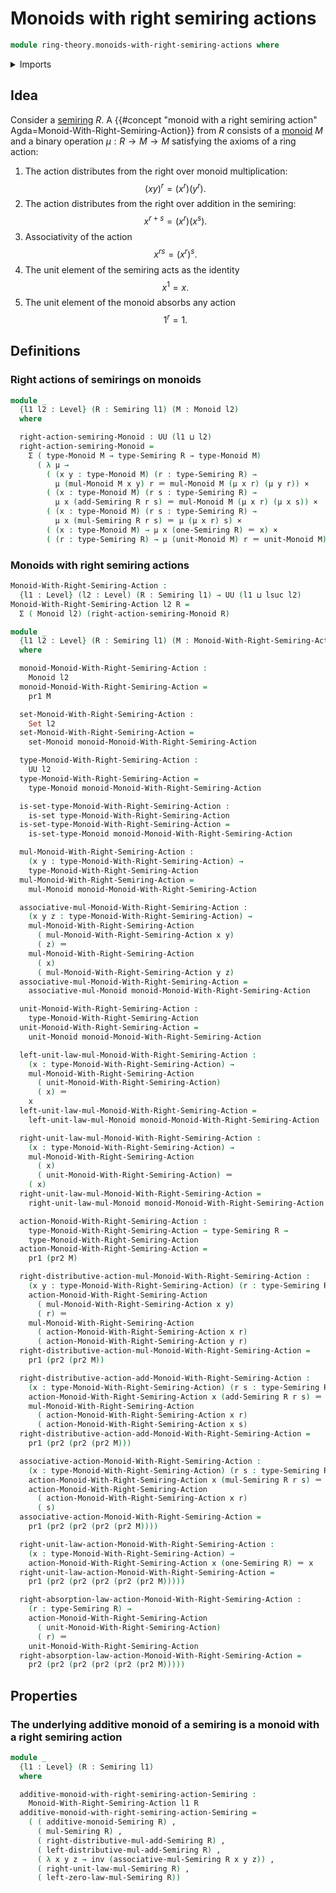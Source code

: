 # Monoids with right semiring actions

```agda
module ring-theory.monoids-with-right-semiring-actions where
```

<details><summary>Imports</summary>

```agda
open import foundation.cartesian-product-types
open import foundation.dependent-pair-types
open import foundation.function-types
open import foundation.identity-types
open import foundation.sets
open import foundation.universe-levels

open import group-theory.monoids

open import ring-theory.semirings
```

</details>

## Idea

Consider a [semiring](ring-theory.semirings.md) $R$. A
{{#concept "monoid with a right semiring action" Agda=Monoid-With-Right-Semiring-Action}}
from $R$ consists of a [monoid](group-theory.monoids.md) $M$ and a binary
operation $\mu : R \to M \to M$ satisfying the axioms of a ring action:

1. The action distributes from the right over monoid multiplication:
   $$
     (xy)^r = (x^r)(y^r).
   $$
2. The action distributes from the right over addition in the semiring:
   $$
     x^{r+s} = (x^r)(x^s).
   $$
3. Associativity of the action
   $$
     x^{rs} = (x^r)^s.
   $$
4. The unit element of the semiring acts as the identity
   $$
     x^1 = x.
   $$
5. The unit element of the monoid absorbs any action
   $$
     1^r = 1.
   $$

## Definitions

### Right actions of semirings on monoids

```agda
module _
  {l1 l2 : Level} (R : Semiring l1) (M : Monoid l2)
  where

  right-action-semiring-Monoid : UU (l1 ⊔ l2)
  right-action-semiring-Monoid =
    Σ ( type-Monoid M → type-Semiring R → type-Monoid M)
      ( λ μ →
        ( (x y : type-Monoid M) (r : type-Semiring R) →
          μ (mul-Monoid M x y) r ＝ mul-Monoid M (μ x r) (μ y r)) ×
        ( (x : type-Monoid M) (r s : type-Semiring R) →
          μ x (add-Semiring R r s) ＝ mul-Monoid M (μ x r) (μ x s)) ×
        ( (x : type-Monoid M) (r s : type-Semiring R) →
          μ x (mul-Semiring R r s) ＝ μ (μ x r) s) ×
        ( (x : type-Monoid M) → μ x (one-Semiring R) ＝ x) ×
        ( (r : type-Semiring R) → μ (unit-Monoid M) r ＝ unit-Monoid M))
```

### Monoids with right semiring actions

```agda
Monoid-With-Right-Semiring-Action :
  {l1 : Level} (l2 : Level) (R : Semiring l1) → UU (l1 ⊔ lsuc l2)
Monoid-With-Right-Semiring-Action l2 R =
  Σ ( Monoid l2) (right-action-semiring-Monoid R)

module _
  {l1 l2 : Level} (R : Semiring l1) (M : Monoid-With-Right-Semiring-Action l2 R)
  where

  monoid-Monoid-With-Right-Semiring-Action :
    Monoid l2
  monoid-Monoid-With-Right-Semiring-Action =
    pr1 M

  set-Monoid-With-Right-Semiring-Action :
    Set l2
  set-Monoid-With-Right-Semiring-Action =
    set-Monoid monoid-Monoid-With-Right-Semiring-Action

  type-Monoid-With-Right-Semiring-Action :
    UU l2
  type-Monoid-With-Right-Semiring-Action =
    type-Monoid monoid-Monoid-With-Right-Semiring-Action

  is-set-type-Monoid-With-Right-Semiring-Action :
    is-set type-Monoid-With-Right-Semiring-Action
  is-set-type-Monoid-With-Right-Semiring-Action =
    is-set-type-Monoid monoid-Monoid-With-Right-Semiring-Action

  mul-Monoid-With-Right-Semiring-Action :
    (x y : type-Monoid-With-Right-Semiring-Action) →
    type-Monoid-With-Right-Semiring-Action
  mul-Monoid-With-Right-Semiring-Action =
    mul-Monoid monoid-Monoid-With-Right-Semiring-Action

  associative-mul-Monoid-With-Right-Semiring-Action :
    (x y z : type-Monoid-With-Right-Semiring-Action) →
    mul-Monoid-With-Right-Semiring-Action
      ( mul-Monoid-With-Right-Semiring-Action x y)
      ( z) ＝
    mul-Monoid-With-Right-Semiring-Action
      ( x)
      ( mul-Monoid-With-Right-Semiring-Action y z)
  associative-mul-Monoid-With-Right-Semiring-Action =
    associative-mul-Monoid monoid-Monoid-With-Right-Semiring-Action

  unit-Monoid-With-Right-Semiring-Action :
    type-Monoid-With-Right-Semiring-Action
  unit-Monoid-With-Right-Semiring-Action =
    unit-Monoid monoid-Monoid-With-Right-Semiring-Action

  left-unit-law-mul-Monoid-With-Right-Semiring-Action :
    (x : type-Monoid-With-Right-Semiring-Action) →
    mul-Monoid-With-Right-Semiring-Action
      ( unit-Monoid-With-Right-Semiring-Action)
      ( x) ＝
    x
  left-unit-law-mul-Monoid-With-Right-Semiring-Action =
    left-unit-law-mul-Monoid monoid-Monoid-With-Right-Semiring-Action

  right-unit-law-mul-Monoid-With-Right-Semiring-Action :
    (x : type-Monoid-With-Right-Semiring-Action) →
    mul-Monoid-With-Right-Semiring-Action
      ( x)
      ( unit-Monoid-With-Right-Semiring-Action) ＝
    ( x)
  right-unit-law-mul-Monoid-With-Right-Semiring-Action =
    right-unit-law-mul-Monoid monoid-Monoid-With-Right-Semiring-Action

  action-Monoid-With-Right-Semiring-Action :
    type-Monoid-With-Right-Semiring-Action → type-Semiring R →
    type-Monoid-With-Right-Semiring-Action
  action-Monoid-With-Right-Semiring-Action =
    pr1 (pr2 M)

  right-distributive-action-mul-Monoid-With-Right-Semiring-Action :
    (x y : type-Monoid-With-Right-Semiring-Action) (r : type-Semiring R) →
    action-Monoid-With-Right-Semiring-Action
      ( mul-Monoid-With-Right-Semiring-Action x y)
      ( r) ＝
    mul-Monoid-With-Right-Semiring-Action
      ( action-Monoid-With-Right-Semiring-Action x r)
      ( action-Monoid-With-Right-Semiring-Action y r)
  right-distributive-action-mul-Monoid-With-Right-Semiring-Action =
    pr1 (pr2 (pr2 M))

  right-distributive-action-add-Monoid-With-Right-Semiring-Action :
    (x : type-Monoid-With-Right-Semiring-Action) (r s : type-Semiring R) →
    action-Monoid-With-Right-Semiring-Action x (add-Semiring R r s) ＝
    mul-Monoid-With-Right-Semiring-Action
      ( action-Monoid-With-Right-Semiring-Action x r)
      ( action-Monoid-With-Right-Semiring-Action x s)
  right-distributive-action-add-Monoid-With-Right-Semiring-Action =
    pr1 (pr2 (pr2 (pr2 M)))

  associative-action-Monoid-With-Right-Semiring-Action :
    (x : type-Monoid-With-Right-Semiring-Action) (r s : type-Semiring R) →
    action-Monoid-With-Right-Semiring-Action x (mul-Semiring R r s) ＝
    action-Monoid-With-Right-Semiring-Action
      ( action-Monoid-With-Right-Semiring-Action x r)
      ( s)
  associative-action-Monoid-With-Right-Semiring-Action =
    pr1 (pr2 (pr2 (pr2 (pr2 M))))

  right-unit-law-action-Monoid-With-Right-Semiring-Action :
    (x : type-Monoid-With-Right-Semiring-Action) →
    action-Monoid-With-Right-Semiring-Action x (one-Semiring R) ＝ x
  right-unit-law-action-Monoid-With-Right-Semiring-Action =
    pr1 (pr2 (pr2 (pr2 (pr2 (pr2 M)))))

  right-absorption-law-action-Monoid-With-Right-Semiring-Action :
    (r : type-Semiring R) →
    action-Monoid-With-Right-Semiring-Action
      ( unit-Monoid-With-Right-Semiring-Action)
      ( r) ＝
    unit-Monoid-With-Right-Semiring-Action
  right-absorption-law-action-Monoid-With-Right-Semiring-Action =
    pr2 (pr2 (pr2 (pr2 (pr2 (pr2 M)))))
```

## Properties

### The underlying additive monoid of a semiring is a monoid with a right semiring action

```agda
module _
  {l1 : Level} (R : Semiring l1)
  where

  additive-monoid-with-right-semiring-action-Semiring :
    Monoid-With-Right-Semiring-Action l1 R
  additive-monoid-with-right-semiring-action-Semiring =
    ( ( additive-monoid-Semiring R) ,
      ( mul-Semiring R) ,
      ( right-distributive-mul-add-Semiring R) ,
      ( left-distributive-mul-add-Semiring R) ,
      ( λ x y z → inv (associative-mul-Semiring R x y z)) ,
      ( right-unit-law-mul-Semiring R) ,
      ( left-zero-law-mul-Semiring R))
```
